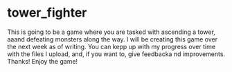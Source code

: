 # tower_fighter 
This is going to be a game where you are tasked with ascending a tower, aaand defeating monsters along the way. I will be creating this game over the next week as of writing. You can kepp up with my progress over time with the files I upload, and, if you want to, give feedbacka nd improvements. Thanks! Enjoy the game!  

